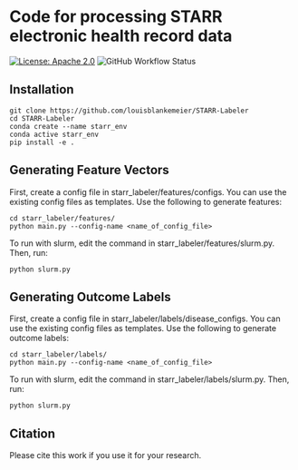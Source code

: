 # Code for processing STARR electronic health record data
[![License: Apache 2.0](https://img.shields.io/badge/License-Apache_2.0-blue.svg)](https://opensource.org/licenses/Apache-2.0)
![GitHub Workflow Status](https://img.shields.io/github/actions/workflow/status/StanfordMIMI/Comp2Comp/ci.yaml?branch=master)

## Installation
```
git clone https://github.com/louisblankemeier/STARR-Labeler
cd STARR-Labeler
conda create --name starr_env
conda active starr_env
pip install -e .
```
## Generating Feature Vectors
First, create a config file in starr_labeler/features/configs. You can use the existing config files as templates. Use the following to generate features:
```
cd starr_labeler/features/
python main.py --config-name <name_of_config_file>
```

To run with slurm, edit the command in starr_labeler/features/slurm.py. Then, run:
```
python slurm.py
```

## Generating Outcome Labels
First, create a config file in starr_labeler/labels/disease_configs. You can use the existing config files as templates. Use the following to generate outcome labels:
```
cd starr_labeler/labels/
python main.py --config-name <name_of_config_file>
```

To run with slurm, edit the command in starr_labeler/labels/slurm.py. Then, run:
```
python slurm.py
```

## Citation
Please cite this work if you use it for your research.
